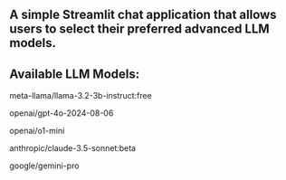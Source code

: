 ## A simple Streamlit chat application that allows users to select their preferred advanced LLM models.
## Available LLM Models:

meta-llama/llama-3.2-3b-instruct:free

openai/gpt-4o-2024-08-06

openai/o1-mini

anthropic/claude-3.5-sonnet:beta

google/gemini-pro
